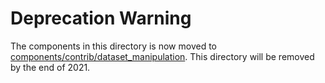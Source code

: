 # Deprecation Warning 

The components in this directory is now moved to [components/contrib/dataset_manipulation](https://github.com/kubeflow/pipelines/tree/master/components/contrib/dataset_manipulation). This directory will be removed by the end of 2021.
